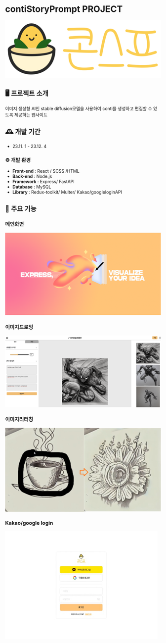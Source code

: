 # contiStoryPrompt PROJECT

![logo](./final-project/public/images/consouplogo.png)


## 🖥 프로젝트 소개
이미지 생성형 AI인 stable diffusion모델을 사용하여 conti를 생성하고 편집할 수 있도록 제공하는 웹사이트
<br>

## 🕰 개발 기간
* 23.11. 1 - 23.12. 4

### ⚙ 개발 환경

- **Front-end** : React / SCSS /HTML
- **Back-end** : Node.js
- **Framework** : Express/ FastAPI
- **Database** : MySQL
- **Library** : Redux-toolkit/ Multer/ Kakao/googleloginAPI


## 📌 주요 기능
### 메인화면
<img src='./final-project/public/images/banner.png'></img>
### 이미지드로잉
<img src='./final-project/public/images/generate.png'></img>
### 이미지리터칭
<img src='./final-project/public/images/retuching.png'></img>
### Kakao/google login
<img src='./final-project/public/images/login.jpg'></img>
